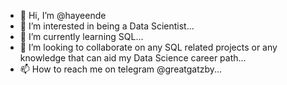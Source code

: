 - 👋 Hi, I’m @hayeende
- 👀 I’m interested in being a Data Scientist...
- 🌱 I’m currently learning SQL...
- 💞️ I’m looking to collaborate on any SQL related projects or any knowledge that can aid my Data Science career path...
- 📫 How to reach me on telegram @greatgatzby...

<!---
hayeende/hayeende is a ✨ special ✨ repository because its `README.md` (this file) appears on your GitHub profile.
You can click the Preview link to take a look at your changes.
--->

